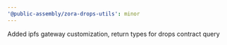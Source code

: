 ```yaml
---
'@public-assembly/zora-drops-utils': minor
---
```


Added ipfs gateway customization, return types for drops contract query
